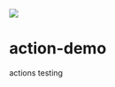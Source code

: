![](https://github.com/alyarctiq/action-demo/workflows/CI/badge.svg)

# action-demo
actions testing
